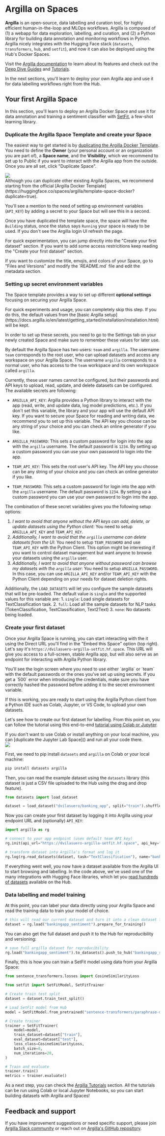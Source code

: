 # Argilla on Spaces

**Argilla** is an open-source, data labelling and curation tool, for highly efficient human-in-the-loop and MLOps workflows. Argilla is composed of (1) a webapp for data exploration, labelling, and curation, and (2) a Python library for building data annotation and monitoring workflows in Python. Argilla nicely integrates with the Hugging Face stack (`datasets`, `transformers`, `hub`, and `setfit`), and now it can also be deployed using the Hub's Docker Spaces. 

Visit the [Argilla documentation](https://docs.argilla.io) to learn about its features and check out the [Deep Dive Guides](https://docs.argilla.io/en/latest/guides/guides.html) and [Tutorials](https://docs.argilla.io/en/latest/tutorials/tutorials.html).

In the next sections, you'll learn to deploy your own Argilla app and use it for data labelling workflows right from the Hub. 

## Your first Argilla Space

In this section, you'll learn to deploy an Argilla Docker Space and use it for data annotation and training a sentiment classifier with [SetFit](https://github.com/huggingface/setfit/), a few-shot learning library.

### Duplicate the Argilla Space Template and create your Space

The easiest way to get started is by [duplicating the Argilla Docker Template](https://huggingface.co/spaces/argilla/argilla-template-space?duplicate=true). You need to define the **Owner** (your personal account or an organization you are part of), a **Space name**, and the **Visibility**, which we recommend to set up to Public if you want to interact with the Argilla app from the outside. Once you are all set, click "Duplicate Space". 

<div class="flex justify-center">
<img src="https://huggingface.co/datasets/huggingface/documentation-images/resolve/main/hub/spaces-argilla-duplicate-space.png"/>
</div>

<Tip>
Although you can duplicate other existing Argilla Spaces, we recommend starting from the official [Argilla Docker Template](https://huggingface.co/spaces/argilla/template-space-docker?duplicate=true).

You'll see a mention to the need of setting up environment variables (`API_KEY`) by adding a secret to your Space but will see this in a second.
</Tip>

Once you have duplicated the template space, the space will have the `Building` status, once the status says `Running` your space is ready to be used. If you don't see the Argilla login UI refresh the page.


For quick experimentation, you can jump directly into the "Create your first dataset" section. If you want to add some access restricitions keep reading the "Create your first dataset" section.

<Tip>
If you want to customize the title, emojis, and colors of your Space, go to "Files and Versions" and modify the `README.md` file and edit the metadata section.
</Tip>

### Setting up secret environment variables

The Space template provides a way to set up different **optional settings** focusing on securing your Argilla Space.

<Tip>
For quick experiments and usage, you can completely skip this step. If you do this, the default values from the [basic Argilla setup](https://docs.argilla.io/en/latest/getting_started/installation/installation.html) will be kept.
</Tip>

In order to set up these secrets, you need to go to the Settings tab on your newly created Space and make sure to remember these values for later use.

By default the Argilla Space has two users: `team` and `argilla`. The username `team` corresponds to the root user, who can upload datasets and access any workspace on your Argilla Space. The username `argilla` corresponds to a normal user, who has access to the `team` workspace and its own workspace called `argilla`. 

Currently, these user names cannot be configured, but their passwords and API keys to upload, read, update, and delete datasets can be configured. The available secrets are following:

- `ARGILLA_API_KEY`: Argilla provides a Python library to interact with the app (read, write, and update data, log model predictions, etc.). If you don't set this variable, the library and your app will use the default API key. If you want to secure your Space for reading and writing data, we recommend you to set up this variable. The API key you choose can be any string of your choice and you can check an online generator if you like.

- `ARGILLA_PASSWORD`: This sets a custom password for login into the app with the `argilla` username. The default password is `1234`. By setting up a custom password you can use your own password to login into the app.

- `TEAM_API_KEY`: This sets the root user's API key. The API key you choose can be any string of your choice and you can check an online generator if you like.

- `TEAM_PASSWORD`: This sets a custom password for login into the app with the `argilla` username. The default password is `1234`. By setting up a custom password you can use your own password to login into the app.

The combination of these secret variables gives you the following setup options:

1. *I want to avoid that anyone without the API keys can add, delete, or update datasets using the Python client*: You need to setup `ARGILLA_API_KEY` and `TEAM_API_KEY`. 
2. *Additionally, I want to avoid that the `argilla` username can delete datasets from the UI*: You need to setup `TEAM_PASSWORD` and use `TEAM_API_KEY` with the Python Client. This option might be interesting if you want to control dataset management but want anyone to browse your datasets using the `argilla` user.
3. *Additionally, I want to avoid that anyone without password can browse my datasets with the `argilla` user*: You need to setup `ARGILLA_PASSWORD`. In this case, you can use `ARGILLA_API_KEY` and/or `TEAM_API_KEY` with the Python Client depending on your needs for dataset deletion rights.

Additionally, the `LOAD_DATASETS` will let you configure the sample datasets that will be pre-loaded. The default value is `single` and the supported values for this variable are:
    1. `single`: Load single datasets for TextClassification task.
    2. `full`: Load all the sample datasets for NLP tasks (TokenClassification, TextClassification, Text2Text)
    3. `none`: No datasets being loaded.

### Create your first dataset

Once your Argilla Space is running, you can start interacting with the it using the Direct URL you'll find in the "Embed this Space" option (top right). Let's say it's `https://dvilasuero-argilla-setfit.hf.space`. This URL will give you access to a full-screen, stable Argilla app, but will also serve as an endpoint for interacting with Argilla Python library. 

<Tip>
You'll see the login screen where you need to use either `argilla` or `team` with the default passwords or the ones you've set up using secrets. If you get a `500` error when introducing the credentials, make sure you have correctly hashed the password before adding it to the secret environment variable.
</Tip>

If this is working, you are ready to start using the Argilla Python client from a Python IDE such as Colab, Jupyter, or VS Code, to upload your own datasets.

Let's see how to create our first dataset for labelling. From this point on, you can follow the tutorial using this end-to-end [tutorial using Colab or Jupyter](https://docs.argilla.io/en/latest/tutorials/notebooks/training-textclassification-setfit-fewshot.html).

<Tip>
If you don't want to use Colab or install anything on your local machine, you can [duplicate the Jupyter Lab Space]() and run all your code there.
</Tip>

<div class="flex justify-center">
<img src="https://huggingface.co/datasets/huggingface/documentation-images/resolve/main/hub/spaces-argilla-embed-space.png"/>
</div>

First, we need to pip install `datasets` and `argilla` on Colab or your local machine:

```bash
pip install datasets argilla
```

Then, you can read the example dataset using the `datasets` library (this dataset is just a CSV file uploaded to the Hub using the drag and drop feature).

```python
from datasets import load_dataset

dataset = load_dataset("dvilasuero/banking_app", split="train").shuffle()
```

Now you can create your first dataset by logging it into Argilla using your endpoint URL and (optionally) `API_KEY`:

```python
import argilla as rg

# connect to your app endpoint (uses default team API key)
rg.init(api_url="https://dvilasuero-argilla-setfit.hf.space", api_key="team.apikey")

# transform dataset into Argilla's format and log it
rg.log(rg.read_datasets(dataset, task="TextClassification"), name="bankingapp_sentiment")
```

If everything went well, you now have a dataset available from the Argilla UI to start browsing and labelling. In the code above, we've used one of the many integrations with Hugging Face libraries, which let you [read hundreds of datasets](https://docs.argilla.io/en/latest/guides/features/datasets.html#Importing-a-Dataset) available on the Hub.

### Data labelling and model training

At this point, you can label your data directly using your Argilla Space and read the training data to train your model of choice.

```python
# this will read our current dataset and turn it into a clean dataset for training
dataset = rg.load("bankingapp_sentiment").prepare_for_training()
```

You can also get the full dataset and push it to the Hub for reproducibility and versioning:

```python
# save full argilla dataset for reproducibility
rg.load("bankingapp_sentiment").to_datasets().push_to_hub("bankingapp_sentiment") 
```

Finally, this is how you can train a SetFit model using data from your Argilla Space:

```python
from sentence_transformers.losses import CosineSimilarityLoss

from setfit import SetFitModel, SetFitTrainer

# Create train test split
dataset = dataset.train_test_split()

# Load SetFit model from Hub
model = SetFitModel.from_pretrained("sentence-transformers/paraphrase-mpnet-base-v2")

# Create trainer
trainer = SetFitTrainer(
    model=model,
    train_dataset=dataset["train"],
    eval_dataset=dataset["test"],
    loss_class=CosineSimilarityLoss,
    batch_size=8,
    num_iterations=20, 
)

# Train and evaluate
trainer.train()
metrics = trainer.evaluate()
```

As a next step, you can check the [Argilla Tutorials](https://docs.argilla.io/en/latest/tutorials/tutorials.html) section. All the tutorials can be run using Colab or local Jupyter Notebooks, so you can start building datasets with Argilla and Spaces!

## Feedback and support

If you have improvement suggestions or need specific support, please join [Argilla Slack community](https://join.slack.com/t/rubrixworkspace/shared_invite/zt-whigkyjn-a3IUJLD7gDbTZ0rKlvcJ5g) or reach out on [Argilla's GitHub repository](https://github.com/argilla-io/argilla).